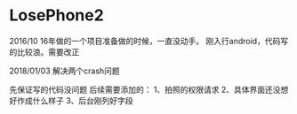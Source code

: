 # LosePhone2
2016/10
16年做的一个项目准备做的时候，一直没动手。
刚入行android，代码写的比较浪。需要改正

2018/01/03
解决两个crash问题

先保证写的代码没问题
后续需要添加的：
1、拍照的权限请求
2、具体界面还没想好作成什么样子
3、后台刚列好字段